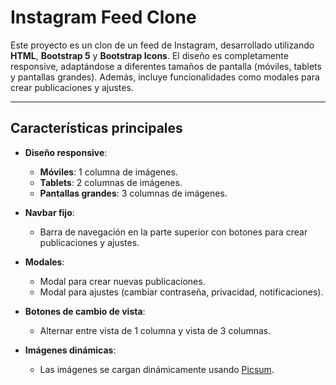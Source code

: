 # Instagram Feed Clone

Este proyecto es un clon de un feed de Instagram, desarrollado utilizando **HTML**, **Bootstrap 5** y **Bootstrap Icons**. El diseño es completamente responsive, adaptándose a diferentes tamaños de pantalla (móviles, tablets y pantallas grandes). Además, incluye funcionalidades como modales para crear publicaciones y ajustes.

---

## Características principales

- **Diseño responsive**:
  - **Móviles**: 1 columna de imágenes.
  - **Tablets**: 2 columnas de imágenes.
  - **Pantallas grandes**: 3 columnas de imágenes.

- **Navbar fijo**:
  - Barra de navegación en la parte superior con botones para crear publicaciones y ajustes.

- **Modales**:
  - Modal para crear nuevas publicaciones.
  - Modal para ajustes (cambiar contraseña, privacidad, notificaciones).

- **Botones de cambio de vista**:
  - Alternar entre vista de 1 columna y vista de 3 columnas.

- **Imágenes dinámicas**:
  - Las imágenes se cargan dinámicamente usando [Picsum](https://picsum.photos/).